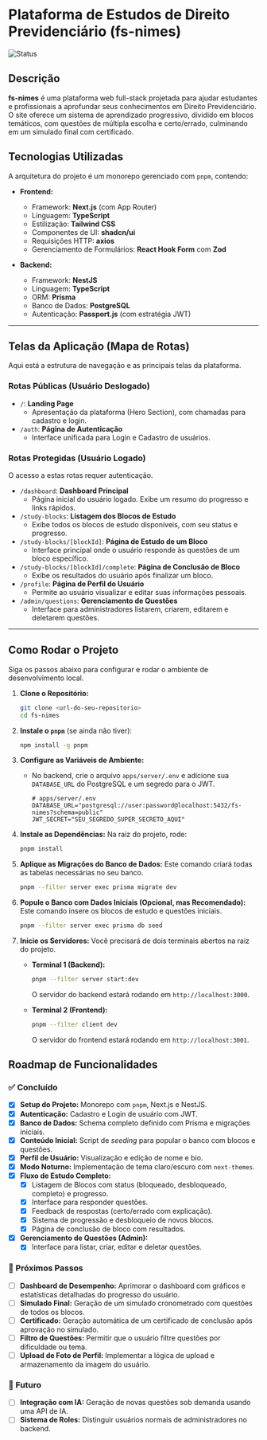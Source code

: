 # Plataforma de Estudos de Direito Previdenciário (fs-nimes)

![Status](https://img.shields.io/badge/status-em%20desenvolvimento-yellow)

## Descrição

**fs-nimes** é uma plataforma web full-stack projetada para ajudar estudantes e profissionais a aprofundar seus conhecimentos em Direito Previdenciário. O site oferece um sistema de aprendizado progressivo, dividido em blocos temáticos, com questões de múltipla escolha e certo/errado, culminando em um simulado final com certificado.

## Tecnologias Utilizadas

A arquitetura do projeto é um monorepo gerenciado com `pnpm`, contendo:

-   **Frontend:**
    -   Framework: **Next.js** (com App Router)
    -   Linguagem: **TypeScript**
    -   Estilização: **Tailwind CSS**
    -   Componentes de UI: **shadcn/ui**
    -   Requisições HTTP: **axios**
    -   Gerenciamento de Formulários: **React Hook Form** com **Zod**

-   **Backend:**
    -   Framework: **NestJS**
    -   Linguagem: **TypeScript**
    -   ORM: **Prisma**
    -   Banco de Dados: **PostgreSQL**
    -   Autenticação: **Passport.js** (com estratégia JWT)

---

## Telas da Aplicação (Mapa de Rotas)

Aqui está a estrutura de navegação e as principais telas da plataforma.

### Rotas Públicas (Usuário Deslogado)

-   `/`: **Landing Page**
    -   Apresentação da plataforma (Hero Section), com chamadas para cadastro e login.
-   `/auth`: **Página de Autenticação**
    -   Interface unificada para Login e Cadastro de usuários.

### Rotas Protegidas (Usuário Logado)

O acesso a estas rotas requer autenticação.

-   `/dashboard`: **Dashboard Principal**
    -   Página inicial do usuário logado. Exibe um resumo do progresso e links rápidos.
-   `/study-blocks`: **Listagem dos Blocos de Estudo**
    -   Exibe todos os blocos de estudo disponíveis, com seu status e progresso.
-   `/study-blocks/[blockId]`: **Página de Estudo de um Bloco**
    -   Interface principal onde o usuário responde às questões de um bloco específico.
-   `/study-blocks/[blockId]/complete`: **Página de Conclusão de Bloco**
    -   Exibe os resultados do usuário após finalizar um bloco.
-   `/profile`: **Página de Perfil do Usuário**
    -   Permite ao usuário visualizar e editar suas informações pessoais.
-   `/admin/questions`: **Gerenciamento de Questões**
    -   Interface para administradores listarem, criarem, editarem e deletarem questões.

---

## Como Rodar o Projeto

Siga os passos abaixo para configurar e rodar o ambiente de desenvolvimento local.

1.  **Clone o Repositório:**
    ```bash
    git clone <url-do-seu-repositorio>
    cd fs-nimes
    ```

2.  **Instale o `pnpm`** (se ainda não tiver):
    ```bash
    npm install -g pnpm
    ```

3.  **Configure as Variáveis de Ambiente:**
    -   No backend, crie o arquivo `apps/server/.env` e adicione sua `DATABASE_URL` do PostgreSQL e um segredo para o JWT.
        ```env
        # apps/server/.env
        DATABASE_URL="postgresql://user:password@localhost:5432/fs-nimes?schema=public"
        JWT_SECRET="SEU_SEGREDO_SUPER_SECRETO_AQUI"
        ```

4.  **Instale as Dependências:**
    Na raiz do projeto, rode:
    ```bash
    pnpm install
    ```

5.  **Aplique as Migrações do Banco de Dados:**
    Este comando criará todas as tabelas necessárias no seu banco.
    ```bash
    pnpm --filter server exec prisma migrate dev
    ```

6.  **Popule o Banco com Dados Iniciais (Opcional, mas Recomendado):**
    Este comando insere os blocos de estudo e questões iniciais.
    ```bash
    pnpm --filter server exec prisma db seed
    ```

7.  **Inicie os Servidores:**
    Você precisará de dois terminais abertos na raiz do projeto.

    -   **Terminal 1 (Backend):**
        ```bash
        pnpm --filter server start:dev
        ```
        O servidor do backend estará rodando em `http://localhost:3000`.

    -   **Terminal 2 (Frontend):**
        ```bash
        pnpm --filter client dev
        ```
        O servidor do frontend estará rodando em `http://localhost:3001`.

## Roadmap de Funcionalidades

### ✅ Concluído

-   [x] **Setup do Projeto:** Monorepo com `pnpm`, Next.js e NestJS.
-   [x] **Autenticação:** Cadastro e Login de usuário com JWT.
-   [x] **Banco de Dados:** Schema completo definido com Prisma e migrações iniciais.
-   [x] **Conteúdo Inicial:** Script de *seeding* para popular o banco com blocos e questões.
-   [x] **Perfil de Usuário:** Visualização e edição de nome e bio.
-   [x] **Modo Noturno:** Implementação de tema claro/escuro com `next-themes`.
-   [x] **Fluxo de Estudo Completo:**
    -   [x] Listagem de Blocos com status (bloqueado, desbloqueado, completo) e progresso.
    -   [x] Interface para responder questões.
    -   [x] Feedback de respostas (certo/errado com explicação).
    -   [x] Sistema de progressão e desbloqueio de novos blocos.
    -   [x] Página de conclusão de bloco com resultados.
-   [x] **Gerenciamento de Questões (Admin):**
    -   [x] Interface para listar, criar, editar e deletar questões.

### 🎯 Próximos Passos

-   [ ] **Dashboard de Desempenho:** Aprimorar o dashboard com gráficos e estatísticas detalhadas do progresso do usuário.
-   [ ] **Simulado Final:** Geração de um simulado cronometrado com questões de todos os blocos.
-   [ ] **Certificado:** Geração automática de um certificado de conclusão após aprovação no simulado.
-   [ ] **Filtro de Questões:** Permitir que o usuário filtre questões por dificuldade ou tema.
-   [ ] **Upload de Foto de Perfil:** Implementar a lógica de upload e armazenamento da imagem do usuário.

### 🚀 Futuro

-   [ ] **Integração com IA:** Geração de novas questões sob demanda usando uma API de IA.
-   [ ] **Sistema de Roles:** Distinguir usuários normais de administradores no backend.